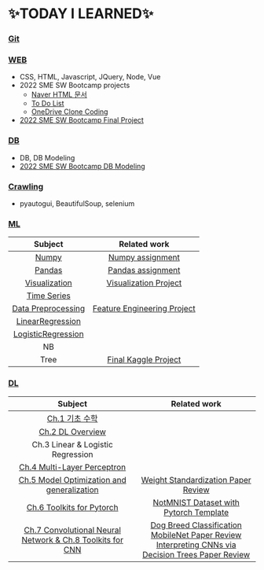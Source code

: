 # :sparkles:TODAY I LEARNED:sparkles:

### [Git](https://github.com/Chaewon-Leee/TIL/tree/main/GIT)

### [WEB](https://github.com/Chaewon-Leee/TIL/tree/main/WEB)

- CSS, HTML, Javascript, JQuery, Node, Vue
- 2022 SME SW Bootcamp projects
  - [Naver HTML 문서](https://github.com/Chaewon-Leee/TIL/tree/main/WEB/SME_SW_Bootcamp/Naver)
  - [To Do List](https://github.com/Chaewon-Leee/TIL/tree/main/WEB/SME_SW_Bootcamp/Todolist)
  - [OneDrive Clone Coding](https://github.com/Chaewon-Leee/TIL/tree/main/WEB/SME_SW_Bootcamp/onedrive)
- [2022 SME SW Bootcamp Final Project](https://github.com/Chaewon-Leee/PROJECT-DDAOM)

### [DB](https://github.com/Chaewon-Leee/TIL/tree/main/DB)

- DB, DB Modeling
- [2022 SME SW Bootcamp DB Modeling](https://github.com/Chaewon-Leee/TIL/tree/main/DB/DB_modeling)

### [Crawling](https://github.com/Chaewon-Leee/TIL/tree/main/CRAWLING)

- pyautogui, BeautifulSoup, selenium

### [ML](https://github.com/Chaewon-Leee/TIL/tree/main/ML)

|                                          Subject                                          |                                          Related work                                          |
| :---------------------------------------------------------------------------------------: | :--------------------------------------------------------------------------------------------: |
|              [Numpy](https://github.com/Chaewon-Leee/TIL/tree/main/ML/Numpy)              |   [Numpy assignment](https://github.com/Chaewon-Leee/TIL/blob/main/ML/Numpy/numpy_lab.ipynb)   |
|             [Pandas](https://github.com/Chaewon-Leee/TIL/tree/main/ML/Pandas)             |    [Pandas assignment](https://github.com/Chaewon-Leee/TIL/blob/main/ML/Pandas/pandas_lab)     |
|      [Visualization](https://github.com/Chaewon-Leee/TIL/tree/main/ML/Visualization)      |    [Visualization Project](https://github.com/Chaewon-Leee/STUDY-Seoul_bike_visualization)     |
|        [Time Series](https://github.com/Chaewon-Leee/TIL/tree/main/ML/Time_Series)        |                                                                                                |
| [Data Preprocessing](https://github.com/Chaewon-Leee/TIL/tree/main/ML/Data_Preprocessing) | [Feature Engineering Project](https://github.com/Chaewon-Leee/STUDY-Sales_Feature_Engineering) |
|   [LinearRegression](https://github.com/Chaewon-Leee/TIL/tree/main/ML/LinearRegression)   |                                                                                                |
| [LogisticRegression](https://github.com/Chaewon-Leee/TIL/tree/main/ML/LogisticRegression) |                                                                                                |
|                                            NB                                             |                                                                                                |
|                                           Tree                                            |          [Final Kaggle Project](https://github.com/Chaewon-Leee/STUDY-Sales_Modeling)          |

### [DL](https://github.com/Chaewon-Leee/TIL/tree/main/DL)

|                                                       Subject                                                        |                                                                                                                                                                                 Related work                                                                                                                                                                                 |
| :------------------------------------------------------------------------------------------------------------------: | :--------------------------------------------------------------------------------------------------------------------------------------------------------------------------------------------------------------------------------------------------------------------------------------------------------------------------------------------------------------------------: |
|                       [Ch.1 기초 수학](https://github.com/Chaewon-Leee/TIL/tree/main/DL/Ch.1)                        |                                                                                                                                                                                                                                                                                                                                                                              |
|                      [Ch.2 DL Overview](https://github.com/Chaewon-Leee/TIL/tree/main/DL/Ch.2)                       |                                                                                                                                                                                                                                                                                                                                                                              |
|                                          Ch.3 Linear & Logistic Regression                                           |                                                                                                                                                                                                                                                                                                                                                                              |
|                 [Ch.4 Multi-Layer Perceptron](https://github.com/Chaewon-Leee/TIL/tree/main/DL/Ch.4)                 |                                                                                                                                                                                                                                                                                                                                                                              |
|         [Ch.5 Model Optimization and generalization](https://github.com/Chaewon-Leee/TIL/tree/main/DL/Ch.5)          |                                                                                         [Weight Standardization Paper Review](https://royal-tiger-88d.notion.site/Micro-Batch-Training-with-Batch-Channel-Normalization-and-Weight-Standardization-5a89a1d7a0c84e43a6f203a3ccc279c6)                                                                                         |
|                  [Ch.6 Toolkits for Pytorch](https://github.com/Chaewon-Leee/TIL/tree/main/DL/Ch.6)                  |                                                                                                                                  [NotMNIST Dataset with Pytorch Template](https://github.com/Chaewon-Leee/STUDY-NotMNIST_Pytorch_template)                                                                                                                                   |
| [Ch.7 Convolutional Neural Network & Ch.8 Toolkits for CNN](https://github.com/Chaewon-Leee/TIL/tree/main/DL/Ch.7&8) | [Dog Breed Classification](https://github.com/Chaewon-Leee/STUDY-Dog_Breed_Classification) <br> [MobileNet Paper Review](https://royal-tiger-88d.notion.site/MobileNet-3f1eca65c7e04a8aaeb6fed67e5a2293) <br> [Interpreting CNNs via Decision Trees Paper Review](https://royal-tiger-88d.notion.site/Interpreting-CNNs-via-Decision-Trees-d9e8c06217944603a44fdb6c9d7f2334) |
